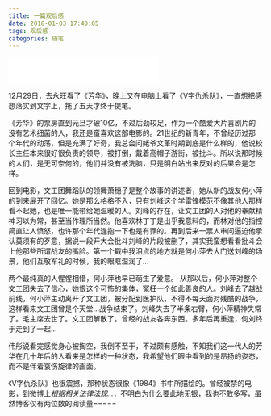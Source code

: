 ```yaml
---
title: 一篇观后感
date: 2018-01-03 17:40:05
tags: 观后感
categories: 随笔
---
```


<iframe frameborder="no" border="0" marginwidth="0" marginheight="0" width=298 height=52 src="//music.163.com/outchain/player?type=2&id=524152457&auto=0&height=32"></iframe>


12月29日，去永旺看了《芳华》，晚上又在电脑上看了《V字仇杀队》，一直想把感想落实到文字上，拖了五天才终于提笔。

《芳华》的票房直到元旦才破10亿，不过后劲较足，作为一个酷爱大片喜剧片的没有艺术细菌的人，我还是蛮喜欢这部电影的。21世纪的新青年，不曾经历过那个年代的动荡，但是充满了好奇，我总会问姥爷文革时期到底是什么样的，他说校长主任本来很好很负责的领导，被打倒，戴着高帽子游街，被批斗。所以说那时候的人们，是无可奈何的，他们并没有被洗脑，只是明白站出来反对的后果会是怎样。

回到电影，文工团舞蹈队的领舞萧穗子是整个故事的讲述者，她从新的战友何小萍的到来展开了回忆。她是那么格格不入，只有刘峰这个学雷锋模范不像其他人那样看不起她，也是唯一能带给她温暖的人。刘峰的存在，让文工团的人对他的奉献精神习以为常，甚至当作理所当然。他喜欢林丁丁是出乎我意料的，而林对他的指控简直让人愤怒，也许那个年代连抱一下也是有罪的。再到后来一票人审问逼迫他承认莫须有的歹意，据说一段开大会批斗刘峰的片段被删了，其实我蛮想看看批斗会上他那些所谓战友的嘴脸。第一个戳中我泪点的地方就是何小萍去大门送刘峰的场景，他们互敬军礼的时候，我的眼眶湿润了…

两个最纯真的人惺惺相惜，何小萍也早已萌生了爱意。 从那以后，何小萍对整个文工团失去了信心，她恨这个可怖的集体，冤枉一个如此善良的人。刘峰去了越战前线，何小萍主动离开了文工团，被分配到医护队，不得不每天面对残酷的战争，这样看来文工团曾是个天堂…战争结束了。刘峰失去了半条右臂，何小萍精神失常了。毛主席去世了。文工团解散了。曾经的战友各奔东西。多年后再重逢，何刘终于走到了一起…

伟彤说看完感觉身心被掏空，我倒不至于，不过颇有感触，不知我们这一代人的芳华在几十年后的人看来是怎样的一种状态，我希望他们眼中看到的是昂扬的姿态，而不是伴着哀伤旋律的画面。

《V字仇杀队》也很震撼，那种状态很像《1984》书中所描绘的。曾经被禁的电影，到微博上*根据相关法律法规…*，不明白为什么要此地无银，我也不敢多写，虽然博客仅有两位数的阅读量=====

